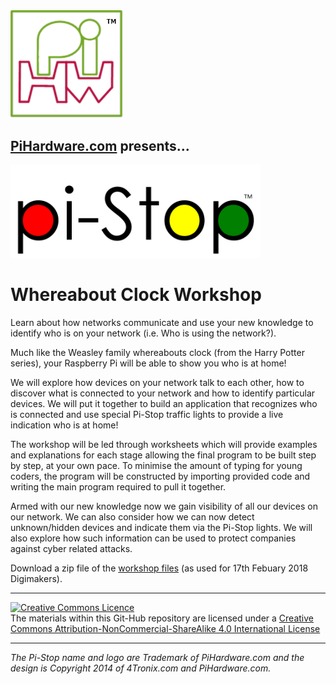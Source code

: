 <img src="https://github.com/PiHw/Pi-Stop/raw/master/markdown_source/img/pihwlogotm.png" width=180 />

## [PiHardware.com](http://pihardware.com) presents... ##

<p>
<img src="https://github.com/PiHw/Pi-Stop/raw/master/markdown_source/markdown/img/LogoDesignNormal.png" width=400 />

# Whereabout Clock Workshop #

Learn about how networks communicate and use your new knowledge to identify who is on your network (i.e. Who is using the network?).

Much like the Weasley family whereabouts clock (from the Harry Potter series), your Raspberry Pi will be able to show you who is at home!

We will explore how devices on your network talk to each other, how to discover what is connected to your network and how to identify particular devices.  We will put it together to build an application that recognizes who is connected and use special Pi-Stop traffic lights to provide a live indication who is at home!

The workshop will be led through worksheets which will provide examples and explanations for each stage allowing the final program to be built step by step, at your own pace.  To minimise the amount of typing for young coders, the program will be constructed by importing provided code and writing the main program required to pull it together. 

Armed with our new knowledge now we gain visibility of all our devices on our network.  We can also consider how we can now detect unknown/hidden devices and indicate them via the Pi-Stop lights.  We will also explore how such information can be used to protect companies against cyber related attacks.

Download a zip file of the [workshop files](WhereaboutClock/WhereaboutClock_workshop.zip) (as used for 17th Febuary 2018 Digimakers).

--------------------------
<a rel="license" href="http://creativecommons.org/licenses/by-nc-sa/4.0/"><img alt="Creative Commons Licence" style="border-width:0" src="http://i.creativecommons.org/l/by-nc-sa/4.0/88x31.png" /></a><br />The materials within this Git-Hub repository are licensed under a <a rel="license" href="http://creativecommons.org/licenses/by-nc-sa/4.0/">Creative Commons Attribution-NonCommercial-ShareAlike 4.0 International License</a>

----------------------
*The Pi-Stop name and logo are Trademark of PiHardware.com and the design is Copyright 2014 of 4Tronix.com and PiHardware.com.*
